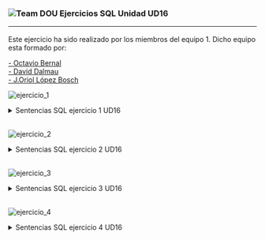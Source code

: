### <img src="/dou-logo.png" alt="Team DOU"/> Ejercicios SQL Unidad UD16<hr>

Este ejercicio ha sido realizado por los miembros del equipo 1. Dicho equipo esta formado por:

[- Octavio Bernal](https://github.com/OctavioBernalGH)<br>
[- David Dalmau](https://github.com/DavidDalmauDieguez)<br>
[- J.Oriol López Bosch](https://github.com/mednologic)

![ejercicio_1](https://user-images.githubusercontent.com/103035621/165497244-a7df2931-23a9-48e0-ad5f-6c8cba527c1c.PNG)


<details>
  <summary>Sentencias SQL ejercicio 1 UD16</summary>
<br>
<p align="justify">En este ejercicio se practican las sentencias select , insert con sus respectivos parámetros.. </p>
  
  ```sql
/*ejercicio 1.1 */
SELECT NOMBRE
FROM articulos;

/*ejercicio 1.2 */
SELECT NOMBRE, PRECIO
FROM articulos;

/*ejercicio1.3*/
SELECT NOMBRE
FROM articulos
WHERE PRECIO <= 200;

/*ejercicio1.4*/
SELECT *
FROM articulos
WHERE PRECIO >= 60 AND PRECIO <= 120;

/*ejercicio1.5*/
SELECT NOMBRE, PRECIO*166.386
FROM articulos;

/*ejercicio1.6*/
SELECT AVG(PRECIO)
FROM articulos;

/*ejercicio1.7*/
SELECT AVG(PRECIO)
FROM articulos
WHERE FABRICANTE = 2;

/*ejercicio1.8*/
SELECT COUNT(CODIGO)
FROM articulos
WHERE PRECIO >= 180;

/*ejercicio1.9*/
SELECT NOMBRE, PRECIO
FROM articulos
WHERE PRECIO >= 180
order by NOMBRE;

/*ejercicio1.10*/
SELECT *
FROM articulos
LEFT OUTER JOIN fabricantes ON articulos.FABRICANTE = fabricantes.CODIGO;

/*ejercicio1.11*/
SELECT articulos.NOMBRE, articulos.PRECIO, fabricantes.NOMBRE
FROM articulos
LEFT OUTER JOIN fabricantes ON articulos.FABRICANTE = fabricantes.CODIGO;

/*ejercicio1.12*/
SELECT fabricantes.CODIGO, AVG(articulos.PRECIO)
FROM fabricantes
LEFT OUTER JOIN articulos ON fabricantes.CODIGO = articulos.FABRICANTE
GROUP BY fabricantes.CODIGO;

/*ejercicio1.13*/
SELECT articulos.NOMBRE, fabricantes.NOMBRE, AVG(articulos.PRECIO)
FROM articulos
LEFT OUTER JOIN fabricantes ON articulos.FABRICANTE = fabricantes.CODIGO
GROUP BY articulos.NOMBRE, fabricantes.NOMBRE;

/*ejercicio1.14*/
SELECT fabricantes.NOMBRE, AVG(articulos.PRECIO)
FROM fabricantes
LEFT OUTER JOIN articulos ON fabricantes.CODIGO = articulos.FABRICANTE 
WHERE articulos.PRECIO >= 150
GROUP BY fabricantes.NOMBRE;

/*ejercicio1.15*/
SELECT NOMBRE, PRECIO
FROM articulos
WHERE PRECIO = ANY(
SELECT MIN(PRECIO)
FROM articulos);

/*ejercicio1.16*/
SELECT articulos.NOMBRE, articulos.PRECIO, fabricantes.NOMBRE
FROM articulos
LEFT OUTER JOIN fabricantes ON articulos.FABRICANTE = fabricantes.CODIGO
WHERE articulos.PRECIO = (
 SELECT MAX(articulos.PRECIO)
 FROM articulos
 WHERE articulos.FABRICANTE = fabricantes.CODIGO);

/*ejercicio1.17*/
INSERT INTO articulos VALUES(11, 'Altavoces', 70, 2);

/*ejercicio1.18*/
UPDATE articulos SET NOMBRE = 'Impresora Laser' 
WHERE Codigo = 8;

/*ejercicio1.19*/
UPDATE articulos SET PRECIO = PRECIO* 0.9;

/*ejercicio1.20*/
UPDATE articulos SET PRECIO = PRECIO - 10 WHERE PRECIO >= 120;
  ```
 </details>
 <br>



![ejercicio_2](https://user-images.githubusercontent.com/103035621/165496604-b5f94f60-8378-4a93-b793-44d1723b3a37.PNG)


<details>
  <summary>Sentencias SQL ejercicio 2 UD16</summary>
<br>
<p align="justify">En este ejercicio se practican las sentencias select , insert con sus respectivos parámetros.. </p>
  
  ```sql
-- 1- Obtener apellidos de los empleados
SELECT APELLIDOS FROM empleados;
-- 2- Obtener los apellidos de los empleados sin repeticiones
SELECT DISTINCT APELLIDOS FROM empleados;
-- 3- Obtener todos los datos de los empleados que se apellidan 'Smith'
SELECT * FROM empleados WHERE APELLIDOS = "Smith";
-- 4- Obtener todos los datos de los empleados que se apellidan 'Smith' y se apellida "Rogers"
SELECT * FROM empleados WHERE APELLIDOS = "Smith" OR APELLIDOS = "Rogers";
-- 5- Obtener todos los datos de los empleados que trabajan para el departamento 14
SELECT * FROM empleados WHERE departamento = 14;
-- 6- Obtener todos los datos de los empleados que trabajan para el departamento 14 y 77
SELECT * FROM empleados WHERE departamento = 14 OR departamento = 77;
-- 7- Obtener todos los empleados cuyo apellido comience por "P"
SELECT * FROM empleados WHERE APELLIDOS LIKE'P%';
-- 8- Obtener el presupuesto total de todos los departamentos
SELECT SUM(PRESUPUESTO) FROM departamentos;
-- 9- Obtener el número de empleados en cada departamento
SELECT d.NOMBRE, COUNT(e.NOMBRE) AS NUM_EMPLEADOS FROM empleados AS e, departamentos AS d GROUP BY d.NOMBRE;
-- 10- Obtener un listado completo de empleados incluyendo datos de empleado y datos departamento
SELECT * FROM empleados AS e, departamentos;
-- 11- Obtener un listado completo de empleados incluyendo datos de empleado (nombre, apellidos) y datos departamento (presupuesto)
SELECT e.NOMBRE, e.APELLIDOS, d.PRESUPUESTO FROM empleados AS e, departamentos AS d;
-- 12- Obtener un listado completo de empleados incluyendo datos de empleado (nombre, apellidos) y datos departamento (presupuesto>60.000)
SELECT e.NOMBRE, e.APELLIDOS, d.PRESUPUESTO FROM empleados AS e, departamentos AS d WHERE d.PRESUPUESTO>60000;
-- 13- Obtener todos los departamentos cuyo presupuesto es superior al medio
SELECT * FROM departamentos WHERE PRESUPUESTO > (SELECT AVG(PRESUPUESTO)FROM departamentos);
-- 14- Obtener nombres de los departamentos con mas de dos empleados
SELECT Nombre FROM departamentos WHERE CODIGO IN (
SELECT Departamento FROM empleados GROUP BY DEPARTAMENTO HAVING COUNT(*)>2);
-- 15- Añadir departamento "Calidad" presupuesto 40000 codigo 11 y crear y vincular empleado ester vazquez dni 89267109
INSERT INTO departamentos VALUES (11, "Calidad", 40000);
INSERT INTO empleados VALUES ("89267109", "Esther", "Vàzquez", 11);
-- 16- Recortar presupuesto de departamentos en un 10%
UPDATE departamentos SET PRESUPUESTO = Presupuesto * 0.9;
-- 17- Reasignar a todos los trabajadores de departamento 77 a 14
UPDATE empleados SET DEPARTAMENTO=14 WHERE DEPARTAMENTO=77;
-- 18- Despedir a los trabajadores del departamento 14
DELETE FROM empleados WHERE DEPARTAMENTO=14;
-- 19- Despedir a los trabajadores que trabajen en un departamento que tenga mas de 60000 de presupuesto
DELETE FROM empleados WHERE DEPARTAMENTO IN (
SELECT CODIGO FROM departamentos WHERE PRESUPUESTO>=60000);
-- 20- Despedir a todo el mundo
DELETE FROM empleados;
  ```
 </details>
 <br>


![ejercicio_3](https://user-images.githubusercontent.com/103035621/165496141-eded7dea-3dd2-43bf-be70-1fbda53537cc.PNG)


<details>
  <summary>Sentencias SQL ejercicio 3 UD16</summary>
<br>
<p align="justify">En este ejercicio se practican las sentencias select , insert con sus respectivos parámetros.. </p>
  
  ```sql
select * from almacenes;
select * from cajas;
-- ejercicio 3.1
select * from almacenes;
-- ejercicio 3.2
select * from cajas where valor > 150;
-- ejercicio 3.3
select distinct contenido from cajas;
-- ejercicio 3.4
select AVG(valor) from cajas;
-- ejercicio 3.5
select almacen, AVG(valor) from cajas group by ALMACEN;
-- ejercicio 3.6
select almacen, AVG(valor) < 150 from cajas group by ALMACEN;
-- ejercicio 3.7
select numreferencia, lugar from cajas, almacenes  where almacenes.codigo = cajas.almacen;
-- ejercicio 3.8
select almacen, count(numreferencia) from cajas group by almacen;
-- ejercicio 3.9
select codigo from almacenes where capacidad < (select count(*) from cajas where almacen = codigo);
-- ejercicio 3.10
select numreferencia, lugar from cajas, almacenes where almacenes.lugar = 'Bilbao';
-- ejercicio 3.11
insert into almacenes (codigo, lugar, capacidad) values (6,'Barcelona', 3);
select * from almacenes where lugar = 'Barcelona';
-- ejercicio 3.12
insert into cajas(numreferencia, contenido, valor, almacen) values ('H5RT', 'Papers', 200, 2);
select * from cajas where numreferencia  = 'H5RT';
-- ejercicio 3.13
update cajas set valor = valor * 0.85;
-- ejercicio 3.14
update cajas set valor = valor * 0.80 where valor > (select AVG(valor));
-- ejercicio 3.15
delete from cajas where valor < 100;
select valor from cajas;
-- ejercicio 3.16
delete from cajas where almacen in (select codigo from almacenes where capacidad < (select count(*)  where almacen = codigo));
  ```
 </details>
 <br>


![ejercicio_4](https://user-images.githubusercontent.com/103035621/165496409-813e9cfc-a741-4042-a55f-ec9f1a26a7d1.PNG)


<details>
  <summary>Sentencias SQL ejercicio 4 UD16</summary>
<br>
<p align="justify">En este ejercicio se practican las sentencias select , insert con sus respectivos parámetros.. </p>
  
  ```sql
/*ejercicio4.1*/
SELECT NOMBRE
FROM peliculas;

/*ejercicio4.2*/
SELECT CALIFICACIONEDAD
FROM peliculas;

/*ejercicio4.3*/
SELECT NOMBRE, CALIFICACIONEDAD
FROM peliculas
WHERE CALIFICACIONEDAD IS null;

/*ejercicio4.4*/
SELECT *
FROM salas
WHERE PELICULA IS null;

/*ejercicio4.5*/
SELECT *
FROM salas
LEFT OUTER JOIN peliculas ON peliculas.CODIGO = salas.PELICULA;

/*ejercicio4.6*/
SELECT *
FROM peliculas
LEFT OUTER JOIN salas ON salas.PELICULA = peliculas.CODIGO;

/*ejercicio4.7*/
SELECT peliculas.NOMBRE
FROM peliculas
LEFT OUTER JOIN salas ON salas.PELICULA = peliculas.CODIGO
WHERE salas.PELICULA IS null;

/*ejercicio4.8*/
INSERT INTO peliculas VALUES(10, 'Uno, Dos, Tres', '7');

/*ejercicio4.9*/
UPDATE peliculas SET CALIFICACIONEDAD = 13
WHERE CALIFICACIONEDAD IS null;

/*ejercicio4.10*/
select *
from peliculas;
DELETE FROM salas WHERE PELICULA IN 
(SELECT CODIGO 
FROM peliculas
WHERE CALIFICACIONEDAD = G);
  ```
 </details>
 <br>
